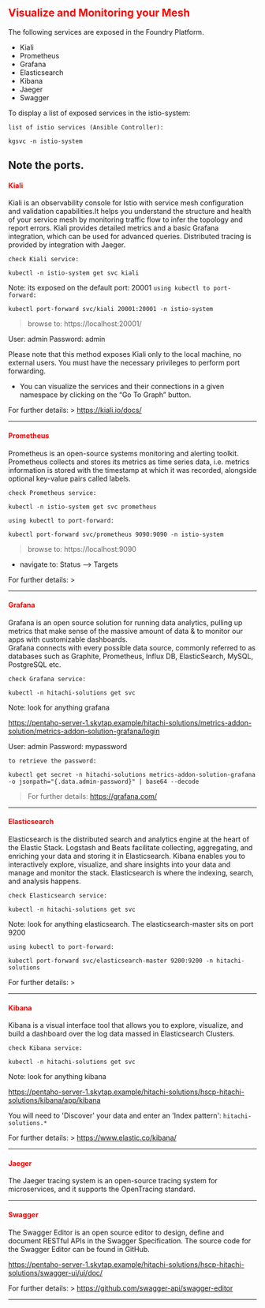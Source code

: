 ## <font color='red'>Visualize and Monitoring your Mesh</font>  

The following services are exposed in the Foundry Platform. 
* Kiali
* Prometheus
* Grafana
* Elasticsearch
* Kibana
* Jaeger
* Swagger

To display a list of exposed services in the istio-system:

``list of istio services (Ansible Controller):``
```
kgsvc -n istio-system
```
Note the ports.
---

#### <font color='red'>Kiali</font>  

Kiali is an observability console for Istio with service mesh configuration and validation capabilities.It helps you understand the structure and health of your service mesh by monitoring traffic flow to infer the topology and report errors. Kiali provides detailed metrics and a basic Grafana integration, which can be used for advanced queries. Distributed tracing is provided by integration with Jaeger.

``check Kiali service:``
```
kubectl -n istio-system get svc kiali
```
Note: its exposed on the default port: 20001
``using kubectl to port-forward:``
```
kubectl port-forward svc/kiali 20001:20001 -n istio-system
```
> browse to: https://localhost:20001/ 

User: admin
Password: admin

Please note that this method exposes Kiali only to the local machine, no external users. You must have the necessary privileges to perform port forwarding.

* You can visualize the services and their connections in a given namespace by clicking on the “Go To Graph” button.

For further details: > https://kiali.io/docs/

---

#### <font color='red'>Prometheus</font>  

Prometheus is an open-source systems monitoring and alerting toolkit. Prometheus collects and stores its metrics as time series data, i.e. metrics information is stored with the timestamp at which it was recorded, alongside optional key-value pairs called labels.

``check Prometheus service:``
````
kubectl -n istio-system get svc prometheus
````
``using kubectl to port-forward:``
```
kubectl port-forward svc/prometheus 9090:9090 -n istio-system
```
> browse to: https://localhost:9090

* navigate to: Status --> Targets

For further details: > 

---

#### <font color='red'>Grafana</font>  

Grafana is an open source solution for running data analytics, pulling up metrics that make sense of the massive amount of data & to monitor our apps with customizable dashboards.  
Grafana connects with every possible data source, commonly referred to as databases such as Graphite, Prometheus, Influx DB, ElasticSearch, MySQL, PostgreSQL etc.

``check Grafana service:``
```
kubectl -n hitachi-solutions get svc
```
Note: look for anything grafana

https://pentaho-server-1.skytap.example/hitachi-solutions/metrics-addon-solution/metrics-addon-solution-grafana/login

User: admin
Password: mypassword

``to retrieve the password:``
```
kubectl get secret -n hitachi-solutions metrics-addon-solution-grafana -o jsonpath="{.data.admin-password}" | base64 --decode
```

> For further details: https://grafana.com/

---

#### <font color='red'>Elasticsearch</font>

Elasticsearch is the distributed search and analytics engine at the heart of the Elastic Stack. Logstash and Beats facilitate collecting, aggregating, and enriching your data and storing it in Elasticsearch. Kibana enables you to interactively explore, visualize, and share insights into your data and manage and monitor the stack. Elasticsearch is where the indexing, search, and analysis happens.

``check Elasticsearch service:``
```
kubectl -n hitachi-solutions get svc 
```
Note: look for anything elasticsearch. The elasticsearch-master sits on port 9200

``using kubectl to port-forward:``
```
kubectl port-forward svc/elasticsearch-master 9200:9200 -n hitachi-solutions
```

For further details: >

---

#### <font color='red'>Kibana</font>  

Kibana is a visual interface tool that allows you to explore, visualize, and build a dashboard over the log data massed in Elasticsearch Clusters.

``check Kibana service:``
```
kubectl -n hitachi-solutions get svc
```
Note: look for anything kibana

https://pentaho-server-1.skytap.example/hitachi-solutions/hscp-hitachi-solutions/kibana/app/kibana

You will need to 'Discover' your data and enter an 'Index pattern': ``hitachi-solutions.*`` 

For further details: > https://www.elastic.co/kibana/

---

#### <font color='red'>Jaeger</font>
The Jaeger tracing system is an open-source tracing system for microservices, and it supports the OpenTracing standard.




---

#### <font color='red'>Swagger</font>  

The Swagger Editor is an open source editor to design, define and document RESTful APIs in the Swagger Specification. The source code for the Swagger Editor can be found in GitHub.

https://pentaho-server-1.skytap.example/hitachi-solutions/hscp-hitachi-solutions/swagger-ui/ui/doc/


For further details: > https://github.com/swagger-api/swagger-editor

---